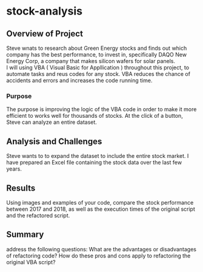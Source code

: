# stock-analysis

## Overview of Project
Steve wnats to research about Green Energy stocks and finds out which company has the best performance, to invest in, specifically DAQO New Energy Corp, a company that makes silicon wafers for solar panels.<br/>
I will using VBA ( Visual Basic for Appllication ) throughout this project, to automate tasks and reus codes for any stock. VBA reduces the chance of accidents and errors and increases the code running time.<br/>


### Purpose
The purpose is improving the logic of the VBA code in order to make it more efficient to works well for thousands of stocks. At the click of a button, Steve can analyze an entire dataset.

## Analysis and Challenges
Steve wants to to expand the dataset to include the entire stock market. I have prepared an Excel file containing the stock data over the last few years. 


## Results
Using images and examples of your code, compare the stock performance between 2017 and 2018, as well as the execution times of the original script and the refactored script.

## Summary
address the following questions:
  What are the advantages or disadvantages of refactoring code?
  How do these pros and cons apply to refactoring the original VBA script?
